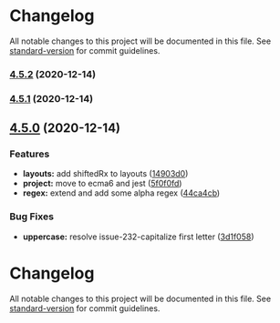 # Changelog

All notable changes to this project will be documented in this file. See [standard-version](https://github.com/conventional-changelog/standard-version) for commit guidelines.

### [4.5.2](///compare/v4.5.1...v4.5.2) (2020-12-14)

### [4.5.1](///compare/v4.5.0...v4.5.1) (2020-12-14)

## [4.5.0](///compare/v4.4.2...v4.5.0) (2020-12-14)


### Features

* **layouts:** add shiftedRx to layouts ([14903d0](///commit/14903d09f5c5f24811fb6dbe9bf95b93fbd7c20a))
* **project:** move to ecma6 and jest ([5f0f0fd](///commit/5f0f0fdc5500cf769cc7dbbe025b26d22119ec77))
* **regex:** extend and add some alpha regex ([44ca4cb](///commit/44ca4cbf9651b8cb184dd8e151a2f9a0c5f70fb6))


### Bug Fixes

* **uppercase:** resolve issue-232-capitalize first letter ([3d1f058](///commit/3d1f05807419dee957d73fc76263347ade4db429))

# Changelog

All notable changes to this project will be documented in this file. See [standard-version](https://github.com/conventional-changelog/standard-version) for commit guidelines.
